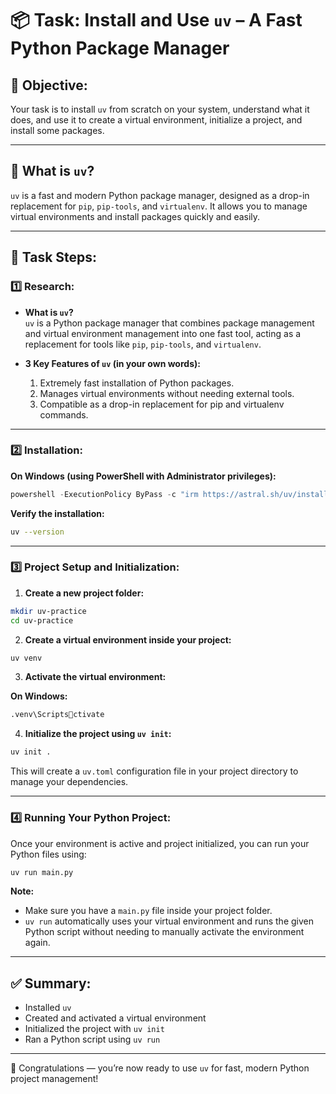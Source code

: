
# 📦 Task: Install and Use `uv` – A Fast Python Package Manager

## 🎯 Objective:
Your task is to install `uv` from scratch on your system, understand what it does, and use it to create a virtual environment, initialize a project, and install some packages.

---

## 📌 What is `uv`?
`uv` is a fast and modern Python package manager, designed as a drop-in replacement for `pip`, `pip-tools`, and `virtualenv`. It allows you to manage virtual environments and install packages quickly and easily.

---

## 📖 Task Steps:

### 1️⃣ Research:
- **What is `uv`?**  
  `uv` is a Python package manager that combines package management and virtual environment management into one fast tool, acting as a replacement for tools like `pip`, `pip-tools`, and `virtualenv`.

- **3 Key Features of `uv` (in your own words):**
  1. Extremely fast installation of Python packages.
  2. Manages virtual environments without needing external tools.
  3. Compatible as a drop-in replacement for pip and virtualenv commands.

---

### 2️⃣ Installation:

**On Windows (using PowerShell with Administrator privileges):**
```powershell
powershell -ExecutionPolicy ByPass -c "irm https://astral.sh/uv/install.ps1 | iex"
```

**Verify the installation:**
```bash
uv --version
```

---

### 3️⃣ Project Setup and Initialization:

1. **Create a new project folder:**
```bash
mkdir uv-practice
cd uv-practice
```

2. **Create a virtual environment inside your project:**
```bash
uv venv
```

3. **Activate the virtual environment:**

**On Windows:**
```bash
.venv\Scriptsctivate
```

4. **Initialize the project using `uv init`:**
```bash
uv init .
```
This will create a `uv.toml` configuration file in your project directory to manage your dependencies.

---

### 4️⃣ Running Your Python Project:

Once your environment is active and project initialized, you can run your Python files using:

```bash
uv run main.py
```

**Note:**  
- Make sure you have a `main.py` file inside your project folder.
- `uv run` automatically uses your virtual environment and runs the given Python script without needing to manually activate the environment again.

---

## ✅ Summary:

- Installed `uv`
- Created and activated a virtual environment
- Initialized the project with `uv init`
- Ran a Python script using `uv run`

---

🎉 Congratulations — you’re now ready to use `uv` for fast, modern Python project management!
